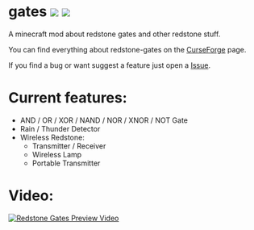 gates [![](http://cf.way2muchnoise.eu/redstone-gates.svg)](https://www.curseforge.com/minecraft/mc-mods/redstone-gates) [![](http://cf.way2muchnoise.eu/versions/redstone-gates.svg)](https://www.curseforge.com/minecraft/mc-mods/redstone-gates/files)
===========================
A minecraft mod about redstone gates and other redstone stuff.

You can find everything about redstone-gates on the [CurseForge](https://www.curseforge.com/minecraft/mc-mods/redstone-gates/files) page.

If you find a bug or want suggest a feature just open a [Issue](https://github.com/SE7-KN8/gates/issues/new/choose).

Current features:
===========
 - AND / OR / XOR / NAND / NOR / XNOR / NOT Gate
 - Rain / Thunder Detector
 - Wireless Redstone:
   - Transmitter / Receiver
   - Wireless Lamp
   - Portable Transmitter


Video:
=========
[![Redstone Gates Preview Video](http://i3.ytimg.com/vi/6tk_as-4ObE/maxresdefault.jpg)](https://www.youtube.com/watch?v=6tk_as-4ObE)
